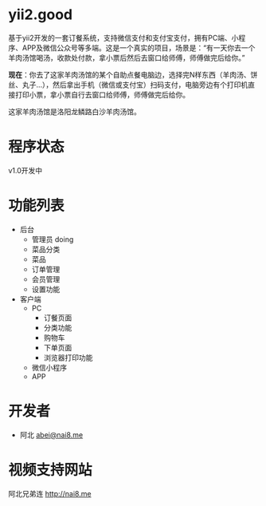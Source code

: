 yii2.good
============================
基于yii2开发的一套订餐系统，支持微信支付和支付宝支付，拥有PC端、小程序、APP及微信公众号等多端。这是一个真实的项目，场景是：“有一天你去一个羊肉汤馆喝汤，收款处付款，拿小票后然后去窗口给师傅，师傅做完后给你。”

**现在**：你去了这家羊肉汤馆的某个自助点餐电脑边，选择完N样东西（羊肉汤、饼丝、丸子...），然后拿出手机（微信或支付宝）扫码支付，电脑旁边有个打印机直接打印小票，拿小票自行去窗口给师傅，师傅做完后给你。

这家羊肉汤馆是洛阳龙鳞路白沙羊肉汤馆。

# 程序状态
v1.0开发中

# 功能列表
- 后台
  - 管理员 doing
  - 菜品分类
  - 菜品
  - 订单管理
  - 会员管理
  - 设置功能
- 客户端
  - PC
    - 订餐页面
    - 分类功能
    - 购物车
    - 下单页面
    - 浏览器打印功能
  - 微信小程序
  - APP

# 开发者
- 阿北 <abei@nai8.me>

# 视频支持网站
阿北兄弟连 http://nai8.me
